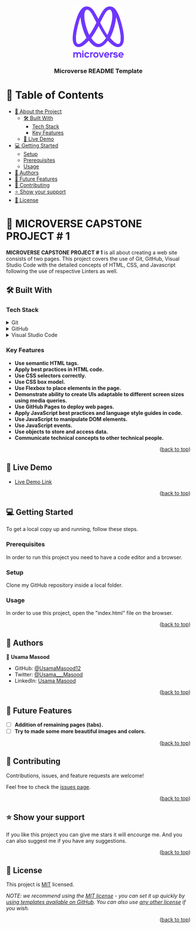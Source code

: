 <a name="readme-top"></a>

<div align="center">
  <!-- You are encouraged to replace this logo with your own! Otherwise you can also remove it. -->
  <img src="murple_logo.png" alt="logo" width="140"  height="auto" />
  <br/>

  <h3><b>Microverse README Template</b></h3>

</div>

# 📗 Table of Contents

- [📖 About the Project](#about-project)
  - [🛠 Built With](#built-with)
    - [Tech Stack](#tech-stack)
    - [Key Features](#key-features)
  - [🚀 Live Demo](#live-demo)
- [💻 Getting Started](#getting-started)
  - [Setup](#setup)
  - [Prerequisites](#prerequisites)
  - [Usage](#usage)
- [👥 Authors](#authors)
- [🔭 Future Features](#future-features)
- [🤝 Contributing](#contributing)
- [⭐️ Show your support](#support)
- [📝 License](#license)



# 📖 MICROVERSE CAPSTONE PROJECT # 1 <a name="about-project"></a>

**MICROVERSE CAPSTONE PROJECT # 1** is all about creating a web site consists of two pages. This project covers the use of Git, GitHub, Visual Studio Code with the detailed concepts of HTML, CSS, and Javascript following the use of respective Linters as well.



## 🛠 Built With <a name="built-with"></a>

### Tech Stack <a name="tech-stack"></a>

<details>
  <summary>Git</summary>
  <ul>
    <li><a href="https://git-scm.com/">Git Bash</a></li>
  </ul>
</details>

<details>
  <summary>GitHub</summary>
  <ul>
    <li><a href="https://github.com/">GitHub</a></li>
  </ul>
</details>

<details>
<summary>Visual Studio Code</summary>
  <ul>
    <li><a href="https://visualstudio.microsoft.com/">VSCode</a></li>
  </ul>
</details>


<!-- Features -->


### Key Features <a name="key-features"></a>

- **Use semantic HTML tags.**
- **Apply best practices in HTML code.**
- **Use CSS selectors correctly.**
- **Use CSS box model.**
- **Use Flexbox to place elements in the page.**
- **Demonstrate ability to create UIs adaptable to different screen sizes using media queries.**
- **Use GitHub Pages to deploy web pages.**
- **Apply JavaScript best practices and language style guides in code.**
- **Use JavaScript to manipulate DOM elements.**
- **Use JavaScript events.**
- **Use objects to store and access data.**
- **Communicate technical concepts to other technical people.**

<p align="right">(<a href="#readme-top">back to top</a>)</p>


<!-- Live Demo -->


## 🚀 Live Demo <a name="live-demo"></a>

- [Live Demo Link](https://usamamasood12.github.io/)

<p align="right">(<a href="#readme-top">back to top</a>)</p>


<!-- Getting Started -->


## 💻 Getting Started <a name="getting-started"></a>

To get a local copy up and running, follow these steps.

### Prerequisites <a name="prerequisites"></a>

In order to run this project you need to have a code editor and a browser.

### Setup <a name="setup"></a>

Clone my GitHub repository inside a local folder.

### Usage <a name="usage"></a>

In order to use this project, open the "index.html" file on the browser.

<p align="right">(<a href="#readme-top">back to top</a>)</p>


<!-- Authors -->


## 👥 Authors <a name="authors"></a>

👤 **Usama Masood**

- GitHub: [@UsamaMasood12](https://github.com/UsamaMasood12)
- Twitter: [@Usama___Masood](https://twitter.com/Usama____Masood)
- LinkedIn: [Usama Masood](www.linkedin.com/in/usama-masood-b4a35014b)

<p align="right">(<a href="#readme-top">back to top</a>)</p>


<!-- Future Features -->


## 🔭 Future Features <a name="future-features"></a>

- [ ] **Addition of remaining pages (tabs).**
- [ ] **Try to made some more beautiful images and colors.**

<p align="right">(<a href="#readme-top">back to top</a>)</p>


<!-- Contributing -->


## 🤝 Contributing <a name="contributing"></a>

Contributions, issues, and feature requests are welcome!

Feel free to check the [issues page](../../issues/).

<p align="right">(<a href="#readme-top">back to top</a>)</p>


<!-- Show your support -->


## ⭐️ Show your support <a name="support"></a>

If you like this project you can give me stars it will encourge me. And you can also suggest me if you have any suggestions.

<p align="right">(<a href="#readme-top">back to top</a>)</p>


<!-- License -->


## 📝 License <a name="license"></a>

This project is [MIT](./LICENSE) licensed.

_NOTE: we recommend using the [MIT license](https://choosealicense.com/licenses/mit/) - you can set it up quickly by [using templates available on GitHub](https://docs.github.com/en/communities/setting-up-your-project-for-healthy-contributions/adding-a-license-to-a-repository). You can also use [any other license](https://choosealicense.com/licenses/) if you wish._

<p align="right">(<a href="#readme-top">back to top</a>)</p>

